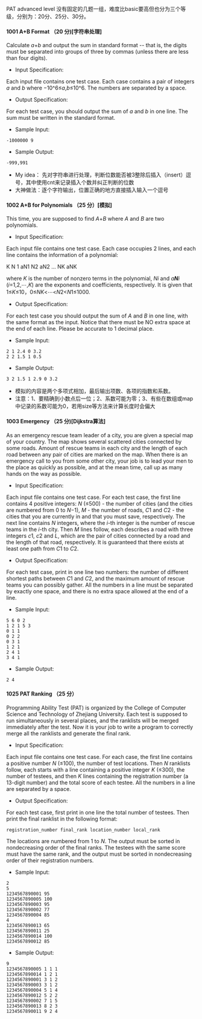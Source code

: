 PAT advanced level 没有固定的几题一组，难度比basic要高但也分为三个等级，分别为：20分、25分、30分。



#### 1001 A+B Format （20 分)[字符串处理]

Calculate *a*+*b* and output the sum in standard format -- that is, the digits must be separated into groups of three by commas (unless there are less than four digits).

- Input Specification:

Each input file contains one test case. Each case contains a pair of integers *a* and *b* where −10^6≤*a*,*b*≤10^6. The numbers are separated by a space.

- Output Specification:

For each test case, you should output the sum of *a* and *b* in one line. The sum must be written in the standard format.

- Sample Input:

```in
-1000000 9
```

- Sample Output:

```out
-999,991
```

- My idea： 先对字符串进行处理，判断位数能否被3整除后插入（insert）逗号，其中使用cnt来记录插入个数并纠正判断的位数
- 大神做法：逐个字符输出，位置正确的地方直接插入输入一个逗号





#### 1002 A+B for Polynomials （25 分）[模拟]

This time, you are supposed to find *A*+*B* where *A* and *B* are two polynomials.

- Input Specification:

Each input file contains one test case. Each case occupies 2 lines, and each line contains the information of a polynomial:

 K N 1 aN1 N2 aN2 ... NK aNK

where *K* is the number of nonzero terms in the polynomial, *Ni* and *a**N**i* (*i*=1,2,⋯,*K*) are the exponents and coefficients, respectively. It is given that 1≤*K*≤10，0≤*NK*<⋯<*N*2<*N*1≤1000.

- Output Specification:

For each test case you should output the sum of *A* and *B* in one line, with the same format as the input. Notice that there must be NO extra space at the end of each line. Please be accurate to 1 decimal place.

- Sample Input:

```in
2 1 2.4 0 3.2
2 2 1.5 1 0.5
```

- Sample Output:

```out
3 2 1.5 1 2.9 0 3.2
```

- 模拟的内容是两个多项式相加，最后输出项数、各项的指数和系数。
- 注意：1、要精确到小数点后一位；2、系数可能为零；3、有些在数组或map中记录的系数可能为0，若用size等方法来计算长度时会偏大





#### 1003 Emergency （25 分)[Dijkstra算法]

As an emergency rescue team leader of a city, you are given a special map of your country. The map shows several scattered cities connected by some roads. Amount of rescue teams in each city and the length of each road between any pair of cities are marked on the map. When there is an emergency call to you from some other city, your job is to lead your men to the place as quickly as possible, and at the mean time, call up as many hands on the way as possible.

- Input Specification:

Each input file contains one test case. For each test case, the first line contains 4 positive integers: *N* (≤500) - the number of cities (and the cities are numbered from 0 to *N*−1), *M* - the number of roads, *C*1 and *C*2 - the cities that you are currently in and that you must save, respectively. The next line contains *N* integers, where the *i*-th integer is the number of rescue teams in the *i*-th city. Then *M* lines follow, each describes a road with three integers *c*1, *c*2 and *L*, which are the pair of cities connected by a road and the length of that road, respectively. It is guaranteed that there exists at least one path from *C*1 to *C*2.

- Output Specification:

For each test case, print in one line two numbers: the number of different shortest paths between *C*1 and *C*2, and the maximum amount of rescue teams you can possibly gather. All the numbers in a line must be separated by exactly one space, and there is no extra space allowed at the end of a line.

- Sample Input:

```in
5 6 0 2
1 2 1 5 3
0 1 1
0 2 2
0 3 1
1 2 1
2 4 1
3 4 1
```

- Sample Output:

```out
2 4
```





#### 1025 PAT Ranking （25 分）

Programming Ability Test (PAT) is organized by the College of Computer Science and Technology of Zhejiang University. Each test is supposed to run simultaneously in several places, and the ranklists will be merged immediately after the test. Now it is your job to write a program to correctly merge all the ranklists and generate the final rank.

- Input Specification:

Each input file contains one test case. For each case, the first line contains a positive number *N* (≤100), the number of test locations. Then *N* ranklists follow, each starts with a line containing a positive integer *K* (≤300), the number of testees, and then *K* lines containing the registration number (a 13-digit number) and the total score of each testee. All the numbers in a line are separated by a space.

- Output Specification:

For each test case, first print in one line the total number of testees. Then print the final ranklist in the following format:

```
registration_number final_rank location_number local_rank
```

The locations are numbered from 1 to *N*. The output must be sorted in nondecreasing order of the final ranks. The testees with the same score must have the same rank, and the output must be sorted in nondecreasing order of their registration numbers.

- Sample Input:

```in
2
5
1234567890001 95
1234567890005 100
1234567890003 95
1234567890002 77
1234567890004 85
4
1234567890013 65
1234567890011 25
1234567890014 100
1234567890012 85
```

- Sample Output:

```out
9
1234567890005 1 1 1
1234567890014 1 2 1
1234567890001 3 1 2
1234567890003 3 1 2
1234567890004 5 1 4
1234567890012 5 2 2
1234567890002 7 1 5
1234567890013 8 2 3
1234567890011 9 2 4
```